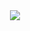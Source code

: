 <div align="center">
  <img src="https://github-readme-stats.vercel.app/api/top-langs/?username=rodrigocitadin&layout=compact&hide=css,javascript,c%23&langs_count=4"/>
  <!-- <img src="https://github-readme-stats.vercel.app/api/wakatime?username=rodrigocitadin&layout=compact&langs_count=6&hide=c%23,other,json,javascript,markdown,html"/> -->
</div>
